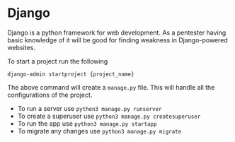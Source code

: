 # Django
Django is a python framework for web development. As a pentester having basic knowledge of it will be good for finding weakness in Django-powered websites.

To start a project run the following
```
django-admin startproject {project_name}
```

The above command will create a `manage.py` file. This will handle all the configurations of the project.

- To run a server use `python3 manage.py runserver`
- To create a superuser use `python3 manage.py createsuperuser`
- To run the app use `python3 manage.py startapp`
- To migrate any changes use `python3 manage.py migrate`
